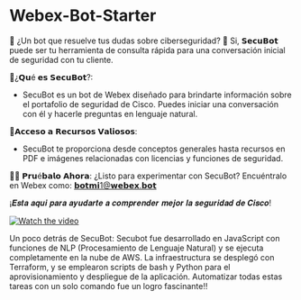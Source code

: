 # Webex-Bot-Starter
🤖 ¿Un bot que resuelve tus dudas sobre ciberseguridad? 🤖
Si, 𝗦𝗲𝗰𝘂𝗕𝗼𝘁 puede ser tu herramienta de consulta rápida para una conversación inicial de seguridad con tu cliente.

🧐¿𝗤𝘂é 𝗲𝘀 𝗦𝗲𝗰𝘂𝗕𝗼𝘁?:
- SecuBot es un bot de Webex diseñado para brindarte información sobre el portafolio de seguridad de Cisco. Puedes iniciar una conversación con él y hacerle preguntas en lenguaje natural.
  
📑𝗔𝗰𝗰𝗲𝘀𝗼 𝗮 𝗥𝗲𝗰𝘂𝗿𝘀𝗼𝘀 𝗩𝗮𝗹𝗶𝗼𝘀𝗼𝘀:
- SecuBot te proporciona desde conceptos generales hasta recursos en PDF e imágenes relacionadas con licencias y funciones de seguridad.

👩‍💻 𝗣𝗿𝘂é𝗯𝗮𝗹𝗼 𝗔𝗵𝗼𝗿𝗮:
¿Listo para experimentar con SecuBot? Encuéntralo en Webex como: 𝗯𝗼𝘁𝗺𝗶1@𝘄𝗲𝗯𝗲𝘅.𝗯𝗼𝘁

¡𝑬𝒔𝒕𝒂 𝒂𝒒𝒖𝒊 𝒑𝒂𝒓𝒂 𝒂𝒚𝒖𝒅𝒂𝒓𝒕𝒆 𝒂 𝒄𝒐𝒎𝒑𝒓𝒆𝒏𝒅𝒆𝒓 𝒎𝒆𝒋𝒐𝒓 𝒍𝒂 𝒔𝒆𝒈𝒖𝒓𝒊𝒅𝒂𝒅 𝒅𝒆 𝑪𝒊𝒔𝒄𝒐!

[![Watch the video](https://img.youtube.com/vi/a5XOWGkSJX0/0.jpg)](https://youtu.be/a5XOWGkSJX0)


Un poco detrás de SecuBot:
Secubot fue desarrollado en JavaScript con funciones de NLP (Procesamiento de Lenguaje Natural) y se ejecuta completamente en la nube de AWS. La infraestructura se desplegó con Terraform, y se emplearon scripts de bash y Python para el aprovisionamiento y despliegue de la aplicación. 
Automatizar todas estas tareas con un solo comando fue un logro fascinante!!
